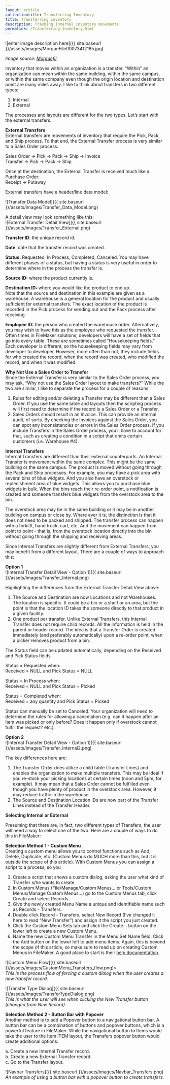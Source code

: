 ```yaml
---
layout: article
collectiontitle: Transferring Inventory
title: Transferring Inventory
description: Tracking internal inventory movements
permalink: /Transferring-Inventory.html
---
```

![enter image description here]({{ site.baseurl }}/assets/images/MorgueFile00073412185.jpg)

*Image source: [Morguefil](https://morguefile.com/search/morguefile/6/warehouse/pop)*

Inventory that moves within an organization is a transfer.  “Within” an organization can mean within the same building, within the same campus, or within the same company even though the origin location and destination point are many miles away.  I like to think about transfers in two different types:

1. Internal
2. External

The processes and layouts are different for the two types.  Let’s start with the external transfers.

**External Transfers**<br />
External transfers are movements of inventory that require the Pick, Pack, and Ship process.  To that end, the External Transfer process is very similar to a Sales Order process:

Sales Order → Pick → Pack → Ship → Invoice<br />
Transfer → Pick → Pack → Ship

Once at the destination, the External Transfer is received much like a Purchase Order:<br />
Receipt → Putaway

External transfers have a header/line data model:

![Transfer Data Model]({{ site.baseurl }}/assets/images/Transfer_Data_Model.png)

A detail view may look something like this:<br />
![External Transfer Detail View]({{ site.baseurl }}/assets/images/Transfer_External.png)

**Transfer ID**: the unique record id.

**Date**: date that the transfer record was created.

**Status:** Requested, In Process, Completed, Canceled.  You may have different phases of a status, but having a status is very useful in order to determine where in the process the transfer is.

**Source ID:** where the product currently is.

**Destination ID:** where you would like the product to end up.<br />
Note that the source and destination in this example are given as a warehouse.  A warehouse is a general location for the product and usually sufficient for external transfers.  The exact location of the product is recorded in the Pick process for sending out and the Pack process after receiving.

**Employee ID:** the person who created the warehouse order.  Alternatively, you may wish to have this as the employee who requested the transfer.  Often times in FileMaker solutions, developers will have a set of fields that go into every table.  These are sometimes called “Housekeeping fields.”  Each developer is different, so the housekeeping fields may vary from developer to developer.  However, more often than not, they include fields for who created the record, when the record was created, who modified the record, and when it was modified.

**Why Not Use a Sales Order to Transfer**<br />
Since the External Transfer is very similar to the Sales Order process, you may ask, “Why not use the Sales Order layout to make transfers?”  While the two are similar, I like to separate the process for a couple of reasons:

1. Rules for editing and/or deleting a Transfer may be different than a Sales Order.  If you use the same table and layouts then the scripting process will first need to determine if the record is a Sales Order or a Transfer.
2. Sales Orders should result in an Invoice.  This can provide an internal audit, of sorts.  By checking the Invoices against the Sales Order, you can spot any inconsistencies or errors in the Sales Order process.  If you include Transfers in the Sales Order process, you’ll have to account for that, such as creating a condition in a script that omits certain customers (i.e. Warehouse #4).

**Internal Transfers**<br />
Internal Transfers are different than their external counterparts.  An Internal Transfer is movement within the same complex.  This might be the same building or the same campus.  The product is moved without going through the Pack and Ship processes.  For example, you may have a pick area with several bins of blue widgets.  And you also have an overstock or replenishment area of blue widgets.  This allows you to purchase blue widgets in bulk.  When the bins reach their re-order point, a notification is created and someone transfers blue widgets from the overstock area to the bin.

The overstock area may be in the same building or it may be in another building on campus or close by.  Where ever it is, the distinction is that it does not need to be packed and shipped.  The transfer process can happen with a forklift, hand truck, cart, etc.  And the movement can happen from point to point - that is, from the overstock location directly into the bin without going through the shipping and receiving areas.

Since Internal Transfers are slightly different from External Transfers, you may benefit from a different layout.  There are a couple of ways to approach this:

**Option 1**<br />
![Internal Transfer Detail View - Option 1]({{ site.baseurl }}/assets/images/Transfer_Internal.png)

Highlighting the differences from the External Transfer Detail View above:

1. The Source and Destination are now Locations and not Warehouses.  The location is specific.  It could be a bin or a shelf or an area, but the point is that the location ID takes the someone directly to that product in a given facility.
2. One product per transfer.  Unlike External Transfers, this Internal Transfer does not require child records.  All the information is held in the parent or header record.  The idea is that a Transfer Order is created immediately (and preferably automatically) upon a re-order point, when a picker removes product from a bin.

The Status field can be updated automatically, depending on the Received and Pick Status fields.

Status = Requested when:<br />
Received = NULL and Pick Status = NULL

Status = In Process when:<br />
Received = NULL and Pick Status = Picked

Status = Completed when:<br />
Received = any quantity and Pick Status = Picked

Status can manually be set to Canceled.  Your organization will need to determine the rules for allowing a cancelation (e.g. can it happen after an item was picked or only before?  Does it happen only if overstock cannot fulfill the request? etc.).

**Option 2**<br />
![Internal Transfer Detail View - Option 1]({{ site.baseurl }}/assets/images/Transfer_Internal2.png)

The key differences here are:

1. The Transfer Order does utilize a child table (Transfer Lines) and enables the organization to make multiple transfers.  This may be ideal if you re-stock your picking locations at certain times (noon and 5pm, for example).  It may mean that a Sales Order cannot be fulfilled even though you have plenty of product in the overstock area.  However, it may reduce traffic in the warehouse.
2. The Source and Destination Location IDs are now part of the Transfer Lines instead of the Transfer Header.

**Selecting Internal or External**

Presuming that there are, in fact, two different types of Transfers, the user will need a way to select one of the two.  Here are a couple of ways to do this in FileMaker:

**Selection Method 1 - Custom Menu**<br />
Creating a custom menu allows you to control functions such as Add, Delete, Duplicate, etc. (Custom Menus do MUCH more than this, but it is outside the scope of this article).  With Custom Menus you can assign a script to a process, so you

1. Create a script that shows a custom dialog, asking the user what kind of Transfer s/he wants to create.
2. In Custom Menus (File/Manage/Custom Menus… or Tools/Custom Menus/Manage Custom Menus…) go to the Custom Menus tab, click Create and select Records.
3. Give the newly created Menu Name a unique and identifiable name such as Records - Transfers.
4. Double click Record - Transfers, select New Record (I’ve changed it here to read “New Transfer”) and assign it the script you just created.
5. Click the Custom Menu Sets tab and click the Create… button on the lower left to create a new Custom Menu.
6. Name the new Custom Menu Transfer in the Menu Set Name field.  Click the Add button on the lower left to add menu items.  Again, this is beyond the scope of this article, so make sure to read up on creating Custom Menus in FileMaker.  A good place to start is their [help documentation](https://www.filemaker.com/help/15/fmp/en/index.html#page/FMP_Help/custom-menu-items.html).

![Custom Menu Flow]({{ site.baseurl }}/assets/images/CustomMenu_Transfers_flow.png)><br />
*This is the process flow of forcing a custom dialog when the user creates a new transfer record.*

![Transfer Type Dialog]({{ site.baseurl }}/assets/images/TransferTypeDialog.png)<br />
*This is what the user will see when clicking the New Transfer button (changed from New Record)*

**Selection Method 2 - Button Bar with Popover**<br />
Another method is to add a Popover button to a navigational button bar.  A button bar can be a combination of buttons and popover buttons, which is a powerful feature in FileMaker.  While the navigational button to Items would take the user to the Item lTEM layout, the Transfers popover button would create additional options:

a. Create a new Internal Transfer record.<br />
  b. Create a new External Transfer record.<br />
  c. Go to the Transfer layout.

![Navbar Transfers]({{ site.baseurl }}/assets/images/Navbar_Transfers.png)<br />
*An example of using a button bar with a popover button to create transfers.*